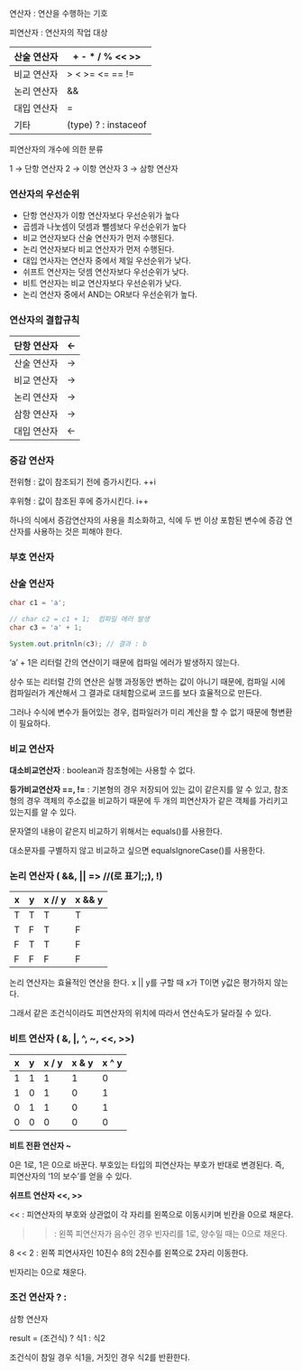연산자 : 연산을 수행하는 기호

피연산자 : 연산자의 작업 대상

| 산술 연산자 | + - * / % << >> |
| --- | --- |
| 비교 연산자 | > < >= <= ==  != |
| 논리 연산자 | && || ! & | ^ ~ |
| 대입 연산자 | = |
| 기타 | (type) ? : instaceof |

피연산자의 개수에 의한 분류

1 → 단항 연산자 2 → 이항 연산자 3 → 삼항 연산자

### 연산자의 우선순위

- 단항 연산자가 이항 연산자보다 우선순위가 높다
- 곱셈과 나눗셈이 덧셈과 뺄셈보다 우선순위가 높다
- 비교 연산자보다 산술 연산자가 먼저 수행된다.
- 논리 연산자보다 비교 연산자가 먼저 수행된다.
- 대입 연사자는 연산자 중에서 제일 우선순위가 낮다.
- 쉬프트 연산자는 덧셈 연산자보다 우선순위가 낮다.
- 비트 연산자는 비교 연산자보다 우선순위가 낮다.
- 논리 연산자 중에서 AND는 OR보다 우선순위가 높다.

### 연산자의 결합규칙

| 단항 연산자 | ← |
| --- | --- |
| 산술 연산자 | → |
| 비교 연산자 | → |
| 논리 연산자 | → |
| 삼항 연산자 | → |
| 대입 연산자 | ← |

### 증감 연산자

전위형 : 값이 참조되기 전에 증가시킨다. ++i

후위형 : 값이 참조된 후에 증가시킨다. i++

하나의 식에서 증감연산자의 사용을 최소화하고, 식에 두 번 이상 포함된 변수에 증감 연산자를 사용하는 것은 피해야 한다.

### 부호 연산자

### 산술 연산자

```java
char c1 = 'a';

// char c2 = c1 + 1;  컴파일 에러 발생
char c3 = 'a' + 1;

System.out.pritnln(c3); // 결과 : b
```

‘a’ + 1은 리터럴 간의 연산이기 때문에 컴파일 에러가 발생하지 않는다.

상수 또는 리터럴 간의 연산은 실행 과정동안 변하는 값이 아니기 때문에, 컴파일 시에 컴파일러가 계산해서 그 결과로 대체함으로써 코드를 보다 효율적으로 만든다.

그러나 수식에 변수가 들어있는 경우, 컴파일러가 미리 계산을 할 수 없기 때문에 형변환이 필요하다.

### 비교 연산자

**대소비교연산자** : boolean과 참조형에는 사용할 수 없다.

**등가비교연산자 ==, !=** : 기본형의 경우 저장되어 있는 값이 같은지를 알 수 있고, 참조형의 경우 객체의 주소값을 비교하기 때문에 두 개의 피연산자가 같은 객체를 가리키고 있는지를 알 수 있다. 

문자열의 내용이 같은지 비교하기 위해서는 equals()를 사용한다.

대소문자를 구별하지 않고 비교하고 싶으면 equalsIgnoreCase()를 사용한다.

### 논리 연산자 ( &&, || => //(로 표기;;), !)

| x | y | x // y | x && y |
| --- | --- | --- | --- |
| T | T | T | T |
| T | F | T | F |
| F | T | T | F |
| F | F | F | F |

 논리 연산자는 효율적인 연산을 한다. x || y를 구할 때 x가 T이면 y값은 평가하지 않는다. 

그래서 같은 조건식이라도 피연산자의 위치에 따라서 연산속도가 달라질 수 있다.

### 비트 연산자 ( &, |, ^, ~, <<, >>)

| x | y | x / y | x & y | x ^ y |
| --- | --- | --- | --- | --- |
| 1 | 1 | 1 | 1 | 0 |
| 1 | 0 | 1 | 0 | 1 |
| 0 | 1 | 1 | 0 | 1 |
| 0 | 0 | 0 | 0 | 0 |

**비트 전환 연산자 ~**

0은 1로, 1은 0으로 바꾼다. 부호있는 타입의 피연산자는 부호가 반대로 변경된다. 즉, 피연산자의 ‘1의 보수’를 얻을 수 있다.

**쉬프트 연산자 <<, >>**

<< : 피연산자의 부호와 상관없이 각 자리를 왼쪽으로 이동시키며 빈칸을 0으로 채운다.

>> : 왼쪽 피연산자가 음수인 경우 빈자리를 1로, 양수일 때는 0으로 채운다.

8 << 2 : 왼쪽 피연사자인 10진수 8의 2진수를 왼쪽으로 2자리 이동한다. 

빈자리는 0으로 채운다.

### 조건 연산자 ? :

삼항 연산자

result = (조건식) ? 식1 : 식2

조건식이 참일 경우 식1을, 거짓인 경우 식2를 반환한다.
